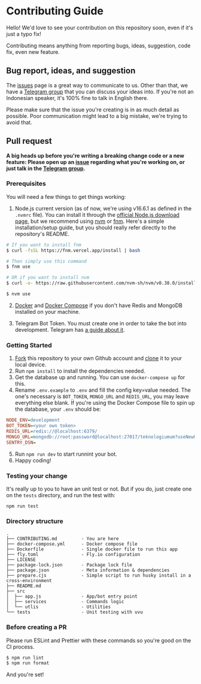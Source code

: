 # Contributing Guide

Hello! We'd love to see your contribution on this repository soon, even if it's just a typo fix!

Contributing means anything from reporting bugs, ideas, suggestion, code fix, even new feature.

## Bug report, ideas, and suggestion

The [issues](https://github.com/teknologi-umum/bot/issues) page is a great way to communicate to us. Other than that, we have a [Telegram group](https://t.me/teknologi_umum) that you can discuss your ideas into. If you're not an Indonesian speaker, it's 100% fine to talk in English there.

Please make sure that the issue you're creating is in as much detail as possible. Poor communication might lead to a big mistake, we're trying to avoid that.

## Pull request

**A big heads up before you're writing a breaking change code or a new feature: Please open up an [issue](https://github.com/teknologi-umum/bot/issues) regarding what you're working on, or just talk in the [Telegram group](https://t.me/teknologi_umum).**

### Prerequisites

You will need a few things to get things working:

1. Node.js current version (as of now, we're using v16.6.1 as defined in the `.nvmrc` file). You can install it through the [official Node.js download page](https://nodejs.org/en/download/), but we recommend using [nvm](https://github.com/nvm-sh/nvm) or [fnm](https://github.com/Schniz/fnm). Here's a simple installation/setup guide, but you should really refer directly to the repository's README.

```sh
# If you want to install fnm
$ curl -fsSL https://fnm.vercel.app/install | bash

# Then simply use this command
$ fnm use

# OR if you want to install nvm
$ curl -o- https://raw.githubusercontent.com/nvm-sh/nvm/v0.38.0/install.sh | bash

$ nvm use
```

2. [Docker](https://docker.com/) and [Docker Compose](https://docs.docker.com/compose/install/) if you don't have Redis and MongoDB installed on your machine.

3. Telegram Bot Token. You must create one in order to take the bot into development. Telegram has [a guide about it](https://core.telegram.org/bots#6-botfather).

### Getting Started

1. [Fork](https://help.github.com/articles/fork-a-repo/) this repository to your own Github account and [clone](https://help.github.com/articles/cloning-a-repository/) it to your local device.
2. Run `npm install` to install the dependencies needed.
3. Get the database up and running. You can use `docker-compose up` for this.
4. Rename `.env.example` to `.env` and fill the config key=value needed. The one's necessary is `BOT_TOKEN`, `MONGO_URL` and `REDIS_URL`, you may leave everything else blank. If you're using the Docker Compose file to spin up the database, your `.env` should be:

```ini
NODE_ENV=development
BOT_TOKEN=<your own token>
REDIS_URL=redis://@localhost:6379/
MONGO_URL=mongodb://root:password@localhost:27017/teknologiumum?useNewUrlParser=true&useUnifiedTopology=true&authSource=admin
SENTRY_DSN=
```

5. Run `npm run dev` to start runnint your bot.
6. Happy coding!

### Testing your change

It's really up to you to have an unit test or not. But if you do, just create one on the `tests` directory, and run the test with:

```
npm run test
```

### Directory structure

```
.
├── CONTRIBUTING.md         - You are here
├── docker-compose.yml      - Docker compose file
├── Dockerfile              - Single docker file to run this app
├── fly.toml                - Fly.io configuration
├── LICENSE
├── package-lock.json       - Package lock file
├── package.json            - Meta information & dependencies
├── prepare.cjs             - Simple script to run husky install in a cross-environment
├── README.md
├── src
│  ├── app.js               - App/bot entry point
│  ├── services             - Commands logic
│  └── utlis                - Utilities
└── tests                   - Unit testing with uvu
```

### Before creating a PR

Please run ESLint and Prettier with these commands so you're good on the CI process.

```sh
$ npm run lint
$ npm run format
```

And you're set!
